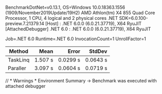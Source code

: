 BenchmarkDotNet=v0.13.1, OS=Windows 10.0.18363.1556 (1909/November2019Update/19H2)
AMD Athlon(tm) X4 855 Quad Core Processor, 1 CPU, 4 logical and 2 physical cores
.NET SDK=6.0.100-preview.7.21379.14
  [Host]   : .NET 6.0.0 (6.0.21.37719), X64 RyuJIT  [AttachedDebugger]
  .NET 6.0 : .NET 6.0.0 (6.0.21.37719), X64 RyuJIT

Job=.NET 6.0  Runtime=.NET 6.0  InvocationCount=1
UnrollFactor=1

|   Method |    Mean |    Error |   StdDev |
|--------- |--------:|---------:|---------:|
| TaskLinq | 1.507 s | 0.0299 s | 0.0643 s |
| Paraller | 3.097 s | 0.0604 s | 0.0719 s |

// * Warnings *
Environment
  Summary -> Benchmark was executed with attached debugger
